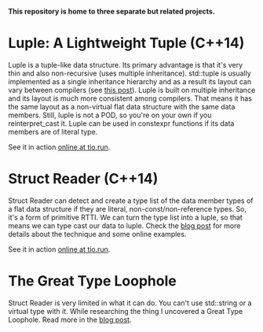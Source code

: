 
**This repository is home to three separate but related projects.**

# Luple: A Lightweight Tuple (C++14)

  Luple is a tuple-like data structure. Its primary advantage is that it's very thin and
  also non-recursive (uses multiple inheritance). std::tuple is usually implemented as a single
  inheritance hierarchy and as a result its layout can vary between compilers (see [this post][l]).
  Luple is built on multiple inheritance and its layout is much more consistent among compilers.
  That means it has the same layout as a non-virtual flat data structure with the same data members.
  Still, luple is not a POD, so you're on your own if you reinterpret\_cast it. Luple can be used 
  in constexpr functions if its data members are of literal type.

  See it in action [online at tio.run][c].
  
# Struct Reader (C++14)

  Struct Reader can detect and create a type list of the data member types of a flat data 
  structure if they are literal, non-const/non-reference types. So, it's a form of primitive RTTI.
  We can turn the type list into a luple, so that means we can type cast our data to luple. 
  Check the [blog post][b] for more details about the technique and some online examples.

  See it in action [online at tio.run][d].

# The Great Type Loophole

  Struct Reader is very limited in what it can do. You can't use std::string or a virtual type
  with it. While researching the thing I uncovered a Great Type Loophole. Read more in the
  [blog post][e].


  [l]: http://alexpolt.github.io/struct-layout.html "Visual C++ Struct Layout Reminder"
  [b]: http://alexpolt.github.io/struct-tuple.html "Structure Data Members as a Type List Using Pure C++ (C++14)"
  [e]: http://alexpolt.github.io/type-loophole.html "The Great Type Loophole (C++14)"
  [c]: https://goo.gl/bWwE9B "Luple Online Example"
  [d]: https://goo.gl/cwCe7A "Struct Reader Online Example"



